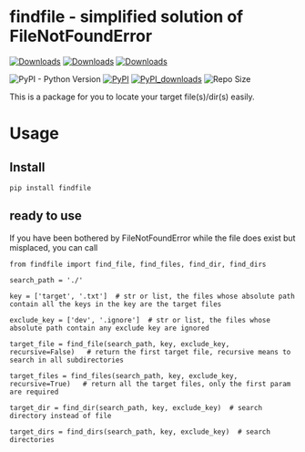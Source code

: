 # findfile - simplified solution of FileNotFoundError

[![Downloads](https://pepy.tech/badge/findfile)](https://pepy.tech/project/findfile)
[![Downloads](https://pepy.tech/badge/findfile/month)](https://pepy.tech/project/findfile)
[![Downloads](https://pepy.tech/badge/findfile/week)](https://pepy.tech/project/findfile)

![PyPI - Python Version](https://img.shields.io/badge/python-3.6-blue.svg) 
[![PyPI](https://img.shields.io/pypi/v/findfile)](https://pypi.org/project/findfile/)
[![PyPI_downloads](https://img.shields.io/pypi/dm/findfile)](https://pypi.org/project/findfile/)
![Repo Size](https://img.shields.io/github/repo-size/yangheng95/findfile)

This is a package for you to locate your target file(s)/dir(s) easily.

# Usage
## Install
```
pip install findfile
```

## ready to use
If you have been bothered by FileNotFoundError while the file does exist but misplaced, you can call

```
from findfile import find_file, find_files, find_dir, find_dirs

search_path = './'

key = ['target', '.txt']  # str or list, the files whose absolute path contain all the keys in the key are the target files

exclude_key = ['dev', '.ignore']  # str or list, the files whose absolute path contain any exclude key are ignored

target_file = find_file(search_path, key, exclude_key, recursive=False)   # return the first target file, recursive means to search in all subdirectories

target_files = find_files(search_path, key, exclude_key, recursive=True)   # return all the target files, only the first param are required

target_dir = find_dir(search_path, key, exclude_key)  # search directory instead of file

target_dirs = find_dirs(search_path, key, exclude_key)  # search directories 


